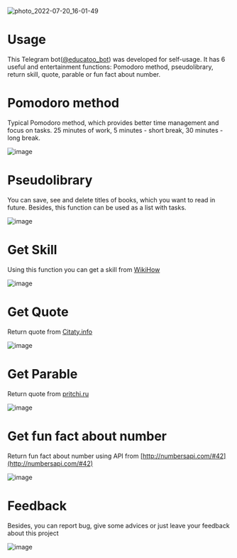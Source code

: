 ![photo_2022-07-20_16-01-49](https://user-images.githubusercontent.com/63420603/179992363-a84c562e-d552-496e-82a6-aad0bf30955c.jpg)

# Usage
This Telegram bot([@educatoo_bot](https://t.me/educatoo_bot)) was developed for self-usage. It has 6 useful and entertainment functions: Pomodoro method, pseudolibrary, return skill, quote, parable or fun fact about number.

# Pomodoro method
Typical Pomodoro method, which provides better time management and focus on tasks. 25 minutes of work, 5 minutes - short break, 30 minutes - long break.

![image](https://user-images.githubusercontent.com/63420603/179991754-e6a44844-38a5-4e02-9d09-bde353992fea.png)

# Pseudolibrary
You can save, see and delete titles of books, which you want to read in future. Besides, this function can be used as a list with tasks.

![image](https://user-images.githubusercontent.com/63420603/179993043-90cc464c-9d6b-4425-b06d-22b6ff063b9f.png)

# Get Skill
Using this function you can get a skill from [WikiHow](https://www.wikihow.com/Main-Page)

![image](https://user-images.githubusercontent.com/63420603/179993947-99600997-5694-4f0b-ad18-3d0fd0713dc0.png)

# Get Quote
Return quote from [Citaty.info](http://Citaty.info)

![image](https://user-images.githubusercontent.com/63420603/179994222-cd14b14b-d247-436f-a690-30133a29ba27.png)

# Get Parable
Return quote from [pritchi.ru](http://pritchi.ru)

![image](https://user-images.githubusercontent.com/63420603/179994626-c2d157d4-139f-4cdc-a37c-7c40ee0dc1c7.png)

# Get fun fact about number
Return fun fact about number using API from [http://numbersapi.com/#42](http://numbersapi.com/#42)

![image](https://user-images.githubusercontent.com/63420603/179995056-784c2f5c-abd5-47ba-998f-183d22cecb3d.png)

# Feedback
Besides, you can report bug, give some advices or just leave your feedback about this project

![image](https://user-images.githubusercontent.com/63420603/179995667-9cbc2a55-27b8-4a3f-8a3a-5eb598bf38a9.png)

